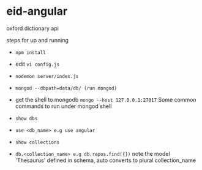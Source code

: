 # eid-angular
oxford dictionary api



steps for up and running

* `npm install`
* edit `vi config.js`
* `nodemon server/index.js`
* `mongod --dbpath=data/db/ (run mongod)`
* get the shell to mongodb  `mongo --host 127.0.0.1:27017` Some common commands to run under mongod shell

* `show dbs`
* `use <db_name> e.g use angular`
* `show collections`
* `db.<collection_name> e.g db.repos.find({})` note the model 'Thesaurus' defined in schema, auto converts to plural collection_name

```

